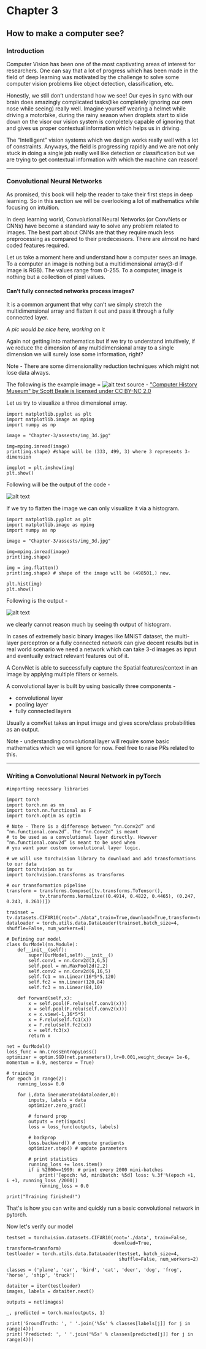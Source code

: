 # Chapter 3
## How to make a computer see?

### Introduction

Computer Vision has been one of the most captivating areas of interest for researchers. One can say that a lot of progress which has been made in the field of deep learning was motivated by the challenge to solve some computer vision problems like object detection, classification, etc. 

Honestly, we still don’t understand how we see! Our eyes in sync with our brain does amazingly complicated tasks(like completely ignoring our own nose while seeing) really well. Imagine yourself wearing a helmet while driving a motorbike, during the rainy season when droplets start to slide down on the visor our vision system is completely capable of ignoring that and gives us proper contextual information which helps us in driving. 

The “Intelligent” vision systems which we design works really well with a lot of constraints. Anyways, the field is progressing rapidly and we are not only stuck in doing a single job really well like detection or classification but we are trying to get contextual information with which the machine can reason!

---

### Convolutional Neural Networks

As promised, this book will help the reader to take their first steps in deep learning. So in this section we will be overlooking a lot of mathematics while focusing on intuition.

In deep learning world, Convolutional Neural Networks (or ConvNets or CNNs) have become a standard way to solve any problem related to images. The best part about CNNs are that they require much less preprocessing as compared to their predecessors. There are almost no hard coded features required.

Let us take a moment here and understand how a computer sees an image. To a computer an image is nothing but a multidimensional array(3-d if image is RGB). The values range from 0-255. 
To a computer, image is nothing but a collection of pixel values.

#### Can’t fully connected networks process images?

It is a common argument that why can’t we simply stretch the multidimensional array and flatten it out and pass it through a fully connected layer.

*A pic would be nice here, working on it*

Again not getting into mathematics but if we try to understand intuitively, if we reduce the dimension of any multidimensional array to a single dimension we will surely lose some information, right? 

Note - There are some dimensionality reduction techniques which might not lose data always. 

The following is the example image = 
![alt text](https://github.com/vaibhawvipul/First-steps-towards-Deep-Learning/blob/master/Chapter-3/assests/img_3d.jpg "Figure")
source - ["Computer History Museum" by Scott Beale is licensed under CC BY-NC 2.0](https://ccsearch.creativecommons.org/photos/52b18712-554e-4aff-8c87-d74187d92a07) 

Let us try to visualize a three dimensional array.

```
import matplotlib.pyplot as plt
import matplotlib.image as mpimg
import numpy as np

image = "Chapter-3/assests/img_3d.jpg"

img=mpimg.imread(image)
print(img.shape) #shape will be (333, 499, 3) where 3 represents 3-dimension

imgplot = plt.imshow(img)
plt.show()

```

Following will be the output of the code - 

![alt text](https://github.com/vaibhawvipul/First-steps-towards-Deep-Learning/blob/master/Chapter-3/assests/matplotlib-3d-visual.png "Output")

If we try to flatten the image we can only visualize it via a histogram.

```
import matplotlib.pyplot as plt
import matplotlib.image as mpimg
import numpy as np

image = "Chapter-3/assests/img_3d.jpg"

img=mpimg.imread(image)
print(img.shape)

img = img.flatten()
print(img.shape) # shape of the image will be (498501,) now.
 
plt.hist(img)
plt.show()
```

Following is the output - 

![alt text](https://github.com/vaibhawvipul/First-steps-towards-Deep-Learning/blob/master/Chapter-3/assests/img-flat-hist.png "Output Hist")

we clearly cannot reason much by seeing th output of histogram. 

In cases of extremely basic binary images like MNIST dataset, the multi-layer perceptron or a fully connected network can give decent results but in real world scenario we need a network which can take 3-d images as input and eventually extract relevant features out of it.

A ConvNet is able to successfully capture the Spatial features/context in an image by applying multiple filters or kernels.

A convolutional layer is built by using basically three components - 
- convolutional layer
- pooling layer
- fully connected layers

Usually a convNet takes an input image and gives score/class probabilities as an output.

Note - understanding convolutional layer will require some basic mathematics which we will ignore for now. Feel free to raise PRs related to this.

--- 

### Writing a Convolutional Neural Network in pyTorch

```
#importing necessary libraries 

import torch
import torch.nn as nn
import torch.nn.functional as F
import torch.optim as optim

# Note - There is a difference between “nn.Conv2d” and “nn.functional.conv2d”. The “nn.Conv2d” is meant 
# to be used as a convolutional layer directly. However “nn.functional.conv2d” is meant to be used when 
# you want your custom convolutional layer logic.

# we will use torchvision library to download and add transformations to our data
import torchvision as tv 
import torchvision.transforms as transforms 

# our transformation pipeline
transform = transforms.Compose([tv.transforms.ToTensor(),
            tv.transforms.Normalize((0.4914, 0.4822, 0.4465), (0.247, 0.243, 0.261))]) 

trainset = tv.datasets.CIFAR10(root="./data",train=True,download=True,transform=transform) 
dataloader = torch.utils.data.DataLoader(trainset,batch_size=4, shuffle=False, num_workers=4)

# Defining our model 
class OurModel(nn.Module):
    def__init__(self):
        super(OurModel,self).__init__()
        self.conv1 = nn.Conv2d(3,6,5) 
        self.pool = nn.MaxPool2d(2,2)
        self.conv2 = nn.Conv2d(6,16,5)
        self.fc1 = nn.Linear(16*5*5,120)
        self.fc2 = nn.Linear(120,84)
        self.fc3 = nn.Linear(84,10)

    def forward(self,x):
        x = self.pool(F.relu(self.conv1(x)))
        x = self.pool(F.relu(self.conv2(x)))
        x = x.view(-1,16*5*5)
        x = F.relu(self.fc1(x))
        x = F.relu(self.fc2(x))
        x = self.fc3(x)
        return x

net = OurModel()
loss_func = nn.CrossEntropyLoss()
optimizer = optim.SGD(net.parameters(),lr=0.001,weight_decay= 1e-6, momentum = 0.9, nesterov = True)

# training
for epoch in range(2):
    running_loss= 0.0

    for i,data inenumerate(dataloader,0):
        inputs, labels = data
        optimizer.zero_grad()

        # forward prop
        outputs = net(inputs)
        loss = loss_func(outputs, labels)

        # backprop
        loss.backward() # compute gradients
        optimizer.step() # update parameters

        # print statistics
        running_loss += loss.item()
        if i %2000==1999: # print every 2000 mini-batches
            print('[epoch: %d, minibatch: %5d] loss: %.3f'%(epoch +1, i +1, running_loss /2000))
            running_loss = 0.0

print("Training finished!")
```

That's is how you can write and quickly run a basic convolutional network in pytorch.

Now let's verify our model

```
testset = torchvision.datasets.CIFAR10(root='./data', train=False,
                                       download=True, transform=transform)
testloader = torch.utils.data.DataLoader(testset, batch_size=4,
                                         shuffle=False, num_workers=2)

classes = ('plane', 'car', 'bird', 'cat', 'deer', 'dog', 'frog', 'horse', 'ship', 'truck')

dataiter = iter(testloader) 
images, labels = dataiter.next()

outputs = net(images)

_, predicted = torch.max(outputs, 1)

print('GroundTruth: ', ' '.join('%5s' % classes[labels[j]] for j in range(4))) 
print('Predicted: ', ' '.join('%5s' % classes[predicted[j]] for j in range(4)))
```